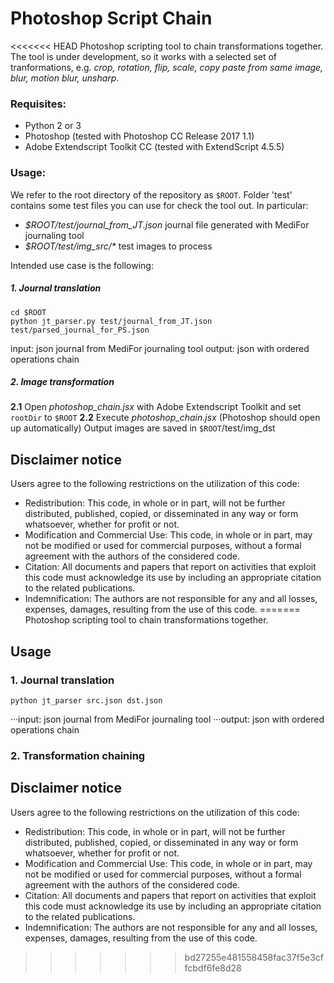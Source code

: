 # Photoshop Script Chain

<<<<<<< HEAD
Photoshop scripting tool to chain transformations together. The tool is under development, so it works with a selected set of tranformations, e.g. _crop, rotation, flip, scale, copy paste from same image, blur, motion blur, unsharp_.

### Requisites:
* Python 2 or 3
* Photoshop (tested with Photoshop CC Release 2017 1.1)
* Adobe Extendscript Toolkit CC (tested with ExtendScript 4.5.5)

### Usage:
We refer to the root directory of the repository as `$ROOT`. Folder 'test' contains some test files you can use for check the tool out. 
In particular:
- _$ROOT/test/journal_from_JT.json_ journal file generated with MediFor journaling tool
- _$ROOT/test/img_src/*_ test images to process

Intended use case is the following:
##### 1. Journal translation

```
cd $ROOT
python jt_parser.py test/journal_from_JT.json test/parsed_journal_for_PS.json
```
input: json journal from MediFor journaling tool
output: json with ordered operations chain

##### 2. Image transformation
**2.1** Open _photoshop_chain.jsx_ with Adobe Extendscript Toolkit and set `rootDir` to `$ROOT`
**2.2** Execute _photoshop_chain.jsx_ (Photoshop should open up automatically)
Output images are saved in `$ROOT`/test/img_dst

## Disclaimer notice 
Users agree to the following restrictions on the utilization of this code:

- Redistribution: This code, in whole or in part, will not be further distributed, published, copied, or disseminated in any way or form whatsoever, whether for profit or not.
- Modification and Commercial Use: This code, in whole or in part, may not be modified or used for commercial purposes, without a formal agreement with the authors of the considered code.
- Citation: All documents and papers that report on activities that exploit this code must acknowledge its use by including an appropriate citation to the related publications.
- Indemnification: The authors are not responsible for any and all losses, expenses, damages, resulting from the use of this code.
=======
Photoshop scripting tool to chain transformations together.



## Usage

### 1. Journal translation 

`python jt_parser src.json dst.json`

···input: json journal from MediFor journaling tool
···output: json with ordered operations chain

### 2. Transformation chaining

## Disclaimer notice ##
Users agree to the following restrictions on the utilization of this code:

- Redistribution: This code, in whole or in part, will not be further distributed, published, copied, or disseminated in any way or form whatsoever, whether for profit or not.
- Modification and Commercial Use: This code, in whole or in part, may not be modified or used for commercial purposes, without a formal agreement with the authors of the considered code.
- Citation: All documents and papers that report on activities that exploit this code must acknowledge its use by including an appropriate citation to the related publications.
- Indemnification: The authors are not responsible for any and all losses, expenses, damages, resulting from the use of this code.
>>>>>>> bd27255e481558458fac37f5e3cffcbdf6fe8d28

